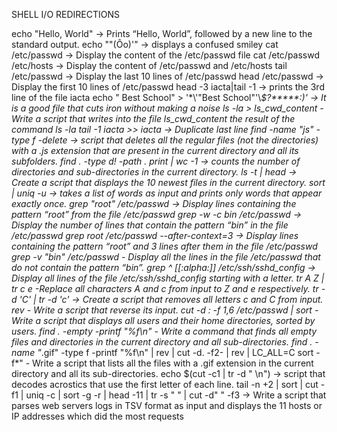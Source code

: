 SHELL I/O REDIRECTIONS

echo "Hello, World" -> Prints “Hello, World”, followed by a new line to the standard output.
echo "\"(Ôo)'" -> displays a confused smiley
cat /etc/passwd -> Display the content of the /etc/passwd file
cat /etc/passwd /etc/hosts -> Display the content of /etc/passwd and /etc/hosts
tail /etc/passwd -> Display the last 10 lines of /etc/passwd
head /etc/passwd -> Display the first 10 lines of /etc/passwd
head -3 iacta|tail -1  -> prints the 3rd line of the file iacta
echo " Best School" > '\*\\'"Best School"\'\\*$\?\*\*\*\*\*:)' ->  It is a good file that cuts iron without making a noise
ls -la > ls_cwd_content - Write a script that writes into the file ls_cwd_content the result of the command ls -la
tail -1 iacta >> iacta -> Duplicate last line
find -name "js" -type f -delete -> script that deletes all the regular files (not the directories) with a .js extension that are present in the current directory and all its subfolders.
find . -type d! -path . print | wc -1 -> counts the number of directories and sub-directories in the current directory.
ls -t | head -> Create a script that displays the 10 newest files in the current directory.
sort | uniq -u -> takes a list of words as input and prints only words that appear exactly once.
grep "root" /etc/passwd -> Display lines containing the pattern “root” from the file /etc/passwd
grep -w -c bin /etc/passwd -> Display the number of lines that contain the pattern “bin” in the file /etc/passwd
grep root /etc/passwd --after-context=3 -> Display lines containing the pattern “root” and 3 lines after them in the file /etc/passwd
grep -v "bin" /etc/passwd - Display all the lines in the file /etc/passwd that do not contain the pattern “bin”.
grep ^ [[:alpha:]] /etc/ssh/sshd_config -> Display all lines of the file /etc/ssh/sshd_config starting with a letter.
tr A Z | tr c e -Replace all characters A and c from input to Z and e respectively.
tr -d 'C' | tr -d 'c' -> Create a script that removes all letters c and C from input.
rev - Write a script that reverse its input.
cut -d : -f 1,6 /etc/passwd | sort - Write a script that displays all users and their home directories, sorted by users.
find . -empty -printf "%f\n" - Write a command that finds all empty files and directories in the current directory and all sub-directories.
find . -name "*.gif" -type f -printf "%f\n" | rev | cut -d. -f2- | rev | LC_ALL=C sort -f*" - Write a script that lists all the files with a .gif extension in the current directory and all its sub-directories.
echo $(cut -c1 | tr -d " \n") -> script that decodes acrostics that use the first letter of each line.
tail -n +2 | sort | cut -f1 | uniq -c | sort -g -r | head -11 | tr -s " " | cut -d" " -f3 -> Write a script that parses web servers logs in TSV format as input and displays the 11 hosts or IP addresses which did the most requests
